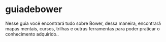 # guiadebower
Nesse guia você encontrará tudo sobre Bower, dessa maneira, encontrará mapas mentais, cursos, trilhas e outras ferramentas para poder praticar o conhecimento adquirido..
